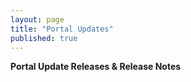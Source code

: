 ```yaml
---
layout: page
title: "Portal Updates"
published: true
---
```



**Portal Update Releases & Release Notes**

